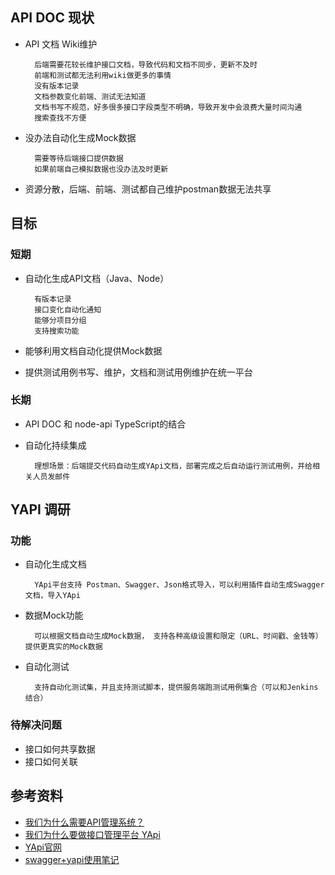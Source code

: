 ## API DOC 现状

* API 文档 Wiki维护

        后端需要花较长维护接口文档，导致代码和文档不同步，更新不及时
        前端和测试都无法利用wiki做更多的事情
        没有版本记录
        文档参数变化前端、测试无法知道
        文档书写不规范，好多很多接口字段类型不明确，导致开发中会浪费大量时间沟通
        搜索查找不方便

* 没办法自动化生成Mock数据

        需要等待后端接口提供数据
        如果前端自己模拟数据也没办法及时更新

* 资源分散，后端、前端、测试都自己维护postman数据无法共享


## 目标

### 短期

* 自动化生成API文档（Java、Node）

        有版本记录
        接口变化自动化通知
        能够分项目分组
        支持搜索功能

* 能够利用文档自动化提供Mock数据
* 提供测试用例书写、维护，文档和测试用例维护在统一平台

### 长期

* API DOC 和 node-api TypeScript的结合
* 自动化持续集成

        理想场景：后端提交代码自动生成YApi文档，部署完成之后自动运行测试用例，并给相关人员发邮件

## YAPI 调研

### 功能

* 自动化生成文档

        YApi平台支持 Postman、Swagger、Json格式导入，可以利用插件自动生成Swagger文档，导入YApi
        
* 数据Mock功能

        可以根据文档自动生成Mock数据， 支持各种高级设置和限定（URL、时间戳、金钱等）提供更真实的Mock数据
        
* 自动化测试

        支持自动化测试集，并且支持测试脚本，提供服务端跑测试用例集合（可以和Jenkins结合）     


### 待解决问题

* 接口如何共享数据
* 接口如何关联

## 参考资料

* [我们为什么需要API管理系统？](https://juejin.im/post/5c4c56d2e51d450431430fd2)
* [我们为什么要做接口管理平台 YApi](https://segmentfault.com/a/1190000013138349)
* [YApi官网](https://yapi.ymfe.org/index.html)
* [swagger+yapi使用笔记](https://7obe.github.io/2018/09/28/swagger-yapi%E4%BD%BF%E7%94%A8%E7%AC%94%E8%AE%B0/)